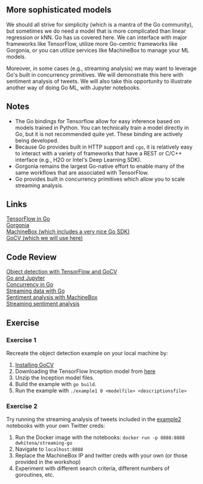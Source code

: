 ## More sophisticated models

We should all strive for simplicity (which is a mantra of the Go community), but sometimes we do need a model that is more complicated than linear regression or kNN. Go has us covered here. We can interface with major frameworks like TensorFlow, utilize more Go-centric frameworks like Gorgonia, or you can utilize services like MachineBox to manage your ML models.

Moreover, in some cases (e.g., streaming analysis) we may want to leverage Go's built in concurrency primitives. We will demonstrate this here with sentiment analysis of tweets. We will also take this opportunity to illustrate another way of doing Go ML, with Jupyter notebooks.

## Notes

- The Go bindings for Tensorflow allow for easy inference based on models trained in Python. You can technically train a model directly in Go, but it is not recommended quite yet. These binding are actively being developed.
- Because Go provides built in HTTP support and `cgo`, it is relatively easy to interact with a variety of frameworks that have a REST or C/C++ interface (e.g., H2O or Intel's Deep Learning SDK).
- Gorgonia remains the largest Go-native effort to enable many of the same workflows that are associated with TensorFlow.
- Go provides built in concurrency primitives which allow you to scale streaming analysis.

## Links

[TensorFlow in Go](https://www.tensorflow.org/install/install_go)  
[Gorgonia](https://github.com/gorgonia/gorgonia)  
[MachineBox (which includes a very nice Go SDK)](https://machinebox.io/)  
[GoCV (which we will use here)](https://gocv.io/)  

## Code Review

[Object detection with TensorFlow and GoCV](example1/example1.go)  
[Go and Jupyter](example2/Notebook1.ipynb)  
[Concurrency in Go](example2/Notebook2.ipynb)  
[Streaming data with Go](example2/Notebook5.ipynb)  
[Sentiment analysis with MachineBox](example2/Notebook6.ipynb)  
[Streaming sentiment analysis](example2/Notebook7.ipynb)  

## Exercise

### Exercise 1

Recreate the object detection example on your local machine by:

1. [Installing GoCV](https://gocv.io/getting-started/)
2. Downloading the TensorFlow Inception model from [here](https://storage.googleapis.com/download.tensorflow.org/models/inception5h.zip)
3. Unzip the Inception model files.
4. Build the example with `go build`.
5. Run the example with `./example1 0 <modelfile> <descriptionsfile>`

### Exercise 2

Try running the streaming analysis of tweets included in the [example2](example2) notebooks with your own Twitter creds:

1. Run the Docker image with the notebooks: `docker run -p 8888:8888 dwhitena/streaming-go`
2. Navigate to `localhost:8888`
3. Replace the MachineBox IP and twitter creds with your own (or those provided in the workshop)
4. Experiment with different search criteria, different numbers of goroutines, etc.
